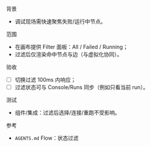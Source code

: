 背景

- 调试现场需快速聚焦失败/运行中节点。

范围

- 在画布提供 Filter 面板：All / Failed / Running；
- 过滤后仅渲染命中节点与边（与虚拟化协同）。

验收

- [ ] 切换过滤 100ms 内响应；
- [ ] 过滤状态可与 Console/Runs 同步（例如只看当前 run）。

测试

- 组件/集成：过滤后选择/连接/重跑不受影响。

参考

- `AGENTS.md` Flow：状态过滤
